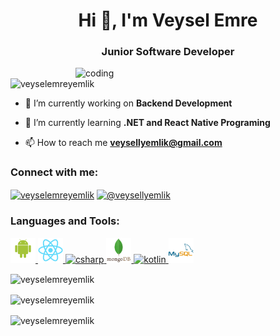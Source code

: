 
<h1 align="center" color="#000000">Hi 👋, I'm Veysel Emre</h1>
<h3 align="center">Junior Software Developer</h3>
<img align="right"alt="coding" width="400" src="https://cdn.myportfolio.com/2fcfcb103788251450a8304378dffded/a62c047f-8369-493c-ab14-71ef51bebc55_rw_1200.gif?h=e8c7ce55b326319eaca316cc1e74518f">

<p align="left"> <img src="https://komarev.com/ghpvc/?username=veyselemreyemlik&label=Profile%20views&color=0e75b6&style=flat" alt="veyselemreyemlik" /> </p>

- 🔭 I’m currently working on **Backend Development**

- 🌱 I’m currently learning **.NET and React Native Programing**

- 📫 How to reach me **veysellyemlik@gmail.com**

<h3 align="left">Connect with me:</h3>
<p align="left">
<a href="https://linkedin.com/in/veyselemreyemlik" target="blank"><img align="center" src="https://raw.githubusercontent.com/rahuldkjain/github-profile-readme-generator/master/src/images/icons/Social/linked-in-alt.svg" alt="veyselemreyemlik" height="30" width="40" /></a>
<a href="https://medium.com/@veysellyemlik" target="blank"><img align="center" src="https://raw.githubusercontent.com/rahuldkjain/github-profile-readme-generator/master/src/images/icons/Social/medium.svg" alt="@veysellyemlik" height="30" width="40" /></a>
</p>

<h3 align="left">Languages and Tools:</h3>
<p align="left"> <a href="https://developer.android.com" target="_blank" rel="noreferrer"> <img src="https://raw.githubusercontent.com/devicons/devicon/master/icons/android/android-original-wordmark.svg" alt="android" width="40" height="40"/> </a> <a href="https://www.w3schools.com/cpp/" target="_blank" rel="noreferrer"> <img src="https://raw.githubusercontent.com/devicons/devicon/master/icons/react/react-original.svg" alt="cplusplus" width="40" height="40"/> </a> <a href="https://www.w3schools.com/cs/" target="_blank" rel="noreferrer"> <img src="https://raw.githubusercontent.com/devicons/devicon/master/icons/asp/asp-original.svg" alt="csharp" width="40" height="40"/> </a> <a href="https://www.w3.org/mongodb/" target="_blank" rel="noreferrer"> <img src="https://raw.githubusercontent.com/devicons/devicon/master/icons/mongodb/mongodb-original-wordmark.svg" alt="html5" width="40" height="40"/> </a> 
  <a href="https://kotlinlang.org" target="_blank" rel="noreferrer"> <img src="https://www.vectorlogo.zone/logos/kotlinlang/kotlinlang-icon.svg" alt="kotlin" width="40" height="40"/> </a> <a href="https://www.mysql.com/" target="_blank" rel="noreferrer"> <img src="https://raw.githubusercontent.com/devicons/devicon/master/icons/mysql/mysql-original-wordmark.svg" alt="mysql" width="40" height="40"/> </a> </p>

<p><img align="center" width="80%px" src="https://github-readme-stats.vercel.app/api/top-langs?username=veyselemreyemlik&show_icons=true&locale=en&layout=compact" alt="veyselemreyemlik" /></p>

<p><img align="center" width="80%px" src="https://github-readme-stats.vercel.app/api?username=veyselemreyemlik&show_icons=true&locale=en" alt="veyselemreyemlik" /></p>

<p><img align="center" width="80%px" src="https://github-readme-streak-stats.herokuapp.com/?user=veyselemreyemlik&" alt="veyselemreyemlik" /></p>
